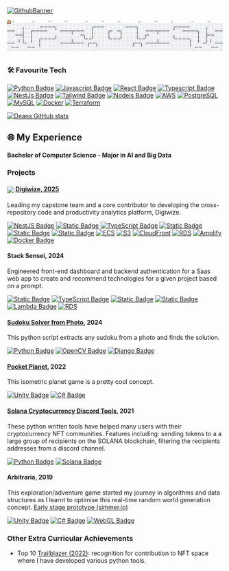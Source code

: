 [![GithubBanner](https://github.com/user-attachments/assets/b797d0dd-eba9-44e8-8215-1c570911f001)](#)
<picture>

  <source media="(prefers-color-scheme: dark)" srcset="https://raw.githubusercontent.com/Dean-Overton/Dean-Overton/output/pacman-contribution-graph-dark.svg">
  <source media="(prefers-color-scheme: light)" srcset="https://raw.githubusercontent.com/Dean-Overton/Dean-Overton/output/pacman-contribution-graph.svg">
  <img alt="pacman contribution graph" src="https://raw.githubusercontent.com/Dean-Overton/Dean-Overton/output/pacman-contribution-graph.svg">
</picture>

### 🛠️ Favourite Tech

[![Python Badge](https://img.shields.io/badge/Python-14354C?style=for-the-badge&logo=python&logoColor=white)](#)
[![Javascript Badge](https://img.shields.io/badge/JavaScript-323330?style=for-the-badge&logo=javascript&logoColor=F7DF1E)](#)
[![React Badge](https://img.shields.io/badge/React-20232A?style=for-the-badge&logo=react&logoColor=61DAFB)](#)
[![Typescript Badge](https://img.shields.io/badge/TypeScript-007ACC?style=for-the-badge&logo=typescript&logoColor=white)](#)
[![NestJs Badge](https://img.shields.io/badge/NestJs-e0224e?style=for-the-badge&logo=nestjs)](#)
[![Tailwind Badge](https://img.shields.io/badge/Tailwind_CSS-38B2AC?style=for-the-badge&logo=tailwind-css&logoColor=white)](#)
[![Nodejs Badge](https://img.shields.io/badge/Node.js-43853D?style=for-the-badge&logo=node.js&logoColor=white)](#)
[![AWS](https://img.shields.io/badge/AWS-232F3E?style=for-the-badge&logo=amazonwebservices&logoColor=white)](#)
[![PostgreSQL](https://img.shields.io/badge/PostgreSQL-316192?style=for-the-badge&logo=postgresql&logoColor=white)](#)
[![MySQL](https://img.shields.io/badge/MySQL-00000F?style=for-the-badge&logo=mysql&logoColor=white)](#)
[![Docker](https://img.shields.io/badge/Docker-2496ED?style=for-the-badge&logo=docker&logoColor=white)](#)
[![Terraform](https://img.shields.io/badge/Terraform-623CE4?style=for-the-badge&logo=terraform&logoColor=white)](#)

[![Deans GitHub stats](https://github-readme-stats.vercel.app/api?username=dean-overton&show_icons=true&theme=dark)](#)

## 🌐 My Experience

#### Bachelor of Computer Science - Major in AI and Big Data

### Projects

#### [<img src="https://github.com/user-attachments/assets/51a194a2-ba88-4048-9ab5-65c2c7f65ce7" width="20" style="vertical-align: middle;">](#)   [  Digiwize, 2025](https://digiwize-webflow.webflow.io/)

Leading my capstone team and a core contributor to developing the cross-repository code and productivity analytics platform, Digiwize.

[![NestJS Badge](https://img.shields.io/badge/NestJS-e0234e?style=for-the-badge&logo=nestjs&logoColor=white)](#)
[![Static Badge](https://img.shields.io/badge/React-20232A?style=for-the-badge&logo=react&logoColor=61DAFB)](#)
[![TypeScript Badge](https://img.shields.io/badge/TypeScript-007ACC?style=for-the-badge&logo=typescript&logoColor=white)](#)
[![Static Badge](https://img.shields.io/badge/Tailwind_CSS-38B2AC?style=for-the-badge&logo=tailwind-css&logoColor=white)](#)
[![Static Badge](https://img.shields.io/badge/PostgreSQL-316192?style=for-the-badge&logo=postgresql&logoColor=white)](#)
[![Static Badge](https://img.shields.io/badge/AWS-232F3E?style=for-the-badge&logo=amazonwebservices&logoColor=white)](#)
[![ECS](https://img.shields.io/badge/ECS-FF9900?style=for-the-badge&logo=amazon-ecs&logoColor=white)](#)
[![S3](https://img.shields.io/badge/S3-569A31?style=for-the-badge&logo=amazon-s3&logoColor=white)](#)
[![CloudFront](https://img.shields.io/badge/CloudFront-232F3E?style=for-the-badge&logo=&logoColor=white)](#)
[![RDS](https://img.shields.io/badge/RDS-527FFF?style=for-the-badge&logo=amazon-rds&logoColor=white)](#)
[![Amplify](https://img.shields.io/badge/Amplify-FF9900?style=for-the-badge&logo=awsamplify&logoColor=white)](#)
[![Docker Badge](https://img.shields.io/badge/Docker-2496ED?style=for-the-badge&logo=docker&logoColor=white)](#)

#### Stack Sensei, 2024

Engineered front-end dashboard and backend authentication for a Saas web app to create and recommend technologies for a given project based on a prompt.

[![Static Badge](https://img.shields.io/badge/React-20232A?style=for-the-badge&logo=react&logoColor=61DAFB)](#)
[![TypeScript Badge](https://img.shields.io/badge/TypeScript-007ACC?style=for-the-badge&logo=typescript&logoColor=white)](#)
[![Static Badge](https://img.shields.io/badge/Tailwind_CSS-38B2AC?style=for-the-badge&logo=tailwind-css&logoColor=white)](#)
[![Static Badge](https://img.shields.io/badge/AWS-232F3E?style=for-the-badge&logo=amazonwebservices&logoColor=white)](#)
[![Lambda Badge](https://img.shields.io/badge/AWS_Lambda-FF9900?style=for-the-badge&logo=aws-lambda&logoColor=white)](#)
[![RDS](https://img.shields.io/badge/RDS-527FFF?style=for-the-badge&logo=amazon-rds&logoColor=white)](#)

#### [Sudoku Solver from Photo](https://github.com/Dean-Overton/sudoku-solver), 2024

This python script extracts any sudoku from a photo and finds the solution.

[![Python Badge](https://img.shields.io/badge/Python-14354C?style=for-the-badge&logo=python&logoColor=white)](#)
[![OpenCV Badge](https://img.shields.io/badge/OpenCV-5C3EE8?style=for-the-badge&logo=opencv&logoColor=white)](#)
[![Django Badge](https://img.shields.io/badge/Django-092E20?style=for-the-badge&logo=django&logoColor=white)](#)

#### [Pocket Planet](https://github.com/Dean-Overton/cube-planet), 2022

This isometric planet game is a pretty cool concept.

[![Unity Badge](https://img.shields.io/badge/Unity-100000?style=for-the-badge&logo=unity&logoColor=white)](#)
[![C# Badge](https://img.shields.io/badge/C%23-239120?style=for-the-badge&logo=c-sharp&logoColor=white)](#)

#### [Solana Cryptocurrency Discord Tools](https://github.com/Dean-Overton/solana-discord-nft-tools), 2021

These python written tools have helped many users with their cryptocurrency NFT communities.
Features including: sending tokens to a a large group of recipients on the SOLANA blockchain, filtering the recipients addresses from a discord channel.

[![Python Badge](https://img.shields.io/badge/Python-14354C?style=for-the-badge&logo=python&logoColor=white)](#)
[![Solana Badge](https://img.shields.io/badge/Solana-3A3A3A?style=for-the-badge&logo=solana&logoColor=00FFA3)](#)

#### Arbitraria, 2019

This exploration/adventure game started my journey in algorithms and data structures as I learnt to optimise this real-time random world generation concept. [Early stage prototype (simmer.io)](https://simmer.io/@deanoverton/arbitraria)

[![Unity Badge](https://img.shields.io/badge/Unity-100000?style=for-the-badge&logo=unity&logoColor=white)](#)
[![C# Badge](https://img.shields.io/badge/C%23-239120?style=for-the-badge&logo=c-sharp&logoColor=white)](#)
[![WebGL Badge](https://img.shields.io/badge/WebGL-990000?style=for-the-badge&logo=webgl&logoColor=white)](#)

### Other Extra Curricular Achievements

- Top 10 [Trailblazer (2022)](https://artofsmart.com.au/trailblazer-awards/top-50-2022#tablepress-594): recognition for contribution to NFT space where I have developed various python tools.
